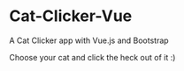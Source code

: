 # Cat-Clicker-Vue
A Cat Clicker app with Vue.js and Bootstrap

Choose your cat and click the heck out of it :)
